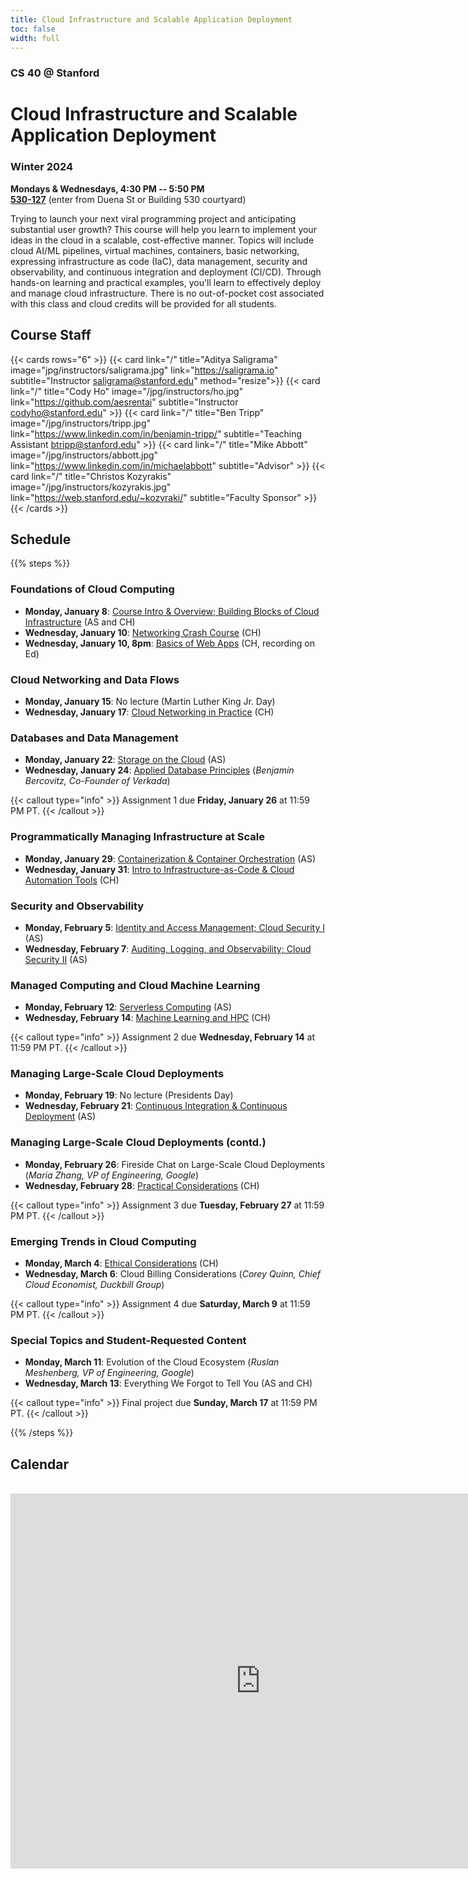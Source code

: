 ```yaml
---
title: Cloud Infrastructure and Scalable Application Deployment
toc: false
width: full
---
```


### CS 40 @ Stanford

# Cloud Infrastructure and Scalable Application Deployment

### Winter 2024

**Mondays & Wednesdays, 4:30 PM -- 5:50 PM** \
**[530-127](https://campus-map.stanford.edu/?srch=530-127)** (enter from Duena St or Building 530 courtyard)

Trying to launch your next viral programming project and anticipating substantial user growth? This course will help you learn to implement your ideas in the cloud in a scalable, cost-effective manner. Topics will include cloud AI/ML pipelines, virtual machines, containers, basic networking, expressing infrastructure as code (IaC), data management, security and observability, and continuous integration and deployment (CI/CD). Through hands-on learning and practical examples, you'll learn to effectively deploy and manage cloud infrastructure. There is no out-of-pocket cost associated with this class and cloud credits will be provided for all students.

## Course Staff

{{< cards rows="6" >}}
{{< card link="/" title="Aditya Saligrama" image="jpg/instructors/saligrama.jpg" link="https://saligrama.io" subtitle="Instructor&#10;saligrama@stanford.edu" method="resize">}}
{{< card link="/" title="Cody Ho" image="/jpg/instructors/ho.jpg" link="https://github.com/aesrentai" subtitle="Instructor&#10;codyho@stanford.edu" >}}
{{< card link="/" title="Ben Tripp" image="/jpg/instructors/tripp.jpg" link="https://www.linkedin.com/in/benjamin-tripp/" subtitle="Teaching Assistant&#10;btripp@stanford.edu" >}}
{{< card link="/" title="Mike Abbott" image="/jpg/instructors/abbott.jpg" link="https://www.linkedin.com/in/michaelabbott" subtitle="Advisor" >}}
{{< card link="/" title="Christos Kozyrakis" image="/jpg/instructors/kozyrakis.jpg" link="https://web.stanford.edu/~kozyraki/" subtitle="Faculty Sponsor" >}}
{{< /cards >}}

## Schedule

{{% steps %}}

### Foundations of Cloud Computing

- **Monday, January 8**: [Course Intro & Overview; Building Blocks of Cloud Infrastructure](/lectures/2024-01-08-intro.pdf) (AS and CH)
- **Wednesday, January 10**: [Networking Crash Course](/lectures/2024-01-10-networking-crash-course.pdf) (CH)
- **Wednesday, January 10, 8pm**: [Basics of Web Apps](/lectures/2024-01-10-webapp-basics.pdf) (CH, recording on Ed)

### Cloud Networking and Data Flows

- **Monday, January 15**: No lecture (Martin Luther King Jr. Day)
- **Wednesday, January 17**: [Cloud Networking in Practice](/lectures/2024-01-17-cloud-networking.pdf) (CH)

### Databases and Data Management

- **Monday, January 22**: [Storage on the Cloud](/lectures/2024-01-22-cloud-storage.pdf) (AS)
- **Wednesday, January 24**: [Applied Database Principles](/lectures/2024-01-24-applied-database-principles-guest.pdf) (_Benjamin Bercovitz, Co-Founder of Verkada_)

{{< callout type="info" >}}
Assignment 1 due **Friday, January 26** at 11:59 PM PT.
{{< /callout >}}

### Programmatically Managing Infrastructure at Scale

- **Monday, January 29**: [Containerization & Container Orchestration](/lectures/2024-01-29-containerization-and-container-orchestration.pdf) (AS)
- **Wednesday, January 31**: [Intro to Infrastructure-as-Code & Cloud Automation Tools](/lectures/2024-01-31-intro-to-iac.pdf) (CH)

### Security and Observability

- **Monday, February 5**: [Identity and Access Management; Cloud Security I](/lectures/2024-02-05-iam-cloud-security.pdf) (AS)
- **Wednesday, February 7**: [Auditing, Logging, and Observability; Cloud Security II](/lectures/2024-02-07-auditing-logging-observability.pdf) (AS)

### Managed Computing and Cloud Machine Learning

- **Monday, February 12**: [Serverless Computing](/lectures/2024-02-12-serverless-computing.pdf) (AS)
- **Wednesday, February 14**: [Machine Learning and HPC](/lectures/2024-02-14-machine-learning-and-hpc.pdf) (CH)

{{< callout type="info" >}}
Assignment 2 due **Wednesday, February 14** at 11:59 PM PT.
{{< /callout >}}

### Managing Large-Scale Cloud Deployments

- **Monday, February 19**: No lecture (Presidents Day)
- **Wednesday, February 21**: [Continuous Integration & Continuous Deployment](/lectures/2024-02-21-ci-cd.pdf) (AS)

### Managing Large-Scale Cloud Deployments (contd.)

- **Monday, February 26**: Fireside Chat on Large-Scale Cloud Deployments (_Maria Zhang, VP of Engineering, Google_)
- **Wednesday, February 28**: [Practical Considerations](/lectures/2024-02-28-practical-considerations.pdf) (CH)

{{< callout type="info" >}}
Assignment 3 due **Tuesday, February 27** at 11:59 PM PT.
{{< /callout >}}

### Emerging Trends in Cloud Computing

- **Monday, March 4**: [Ethical Considerations](/lectures/2024-03-04-ethical-considerations.pdf) (CH)
- **Wednesday, March 6**: Cloud Billing Considerations (_Corey Quinn, Chief Cloud Economist, Duckbill Group_)

{{< callout type="info" >}}
Assignment 4 due **Saturday, March 9** at 11:59 PM PT.
{{< /callout >}}

### Special Topics and Student-Requested Content

- **Monday, March 11**: Evolution of the Cloud Ecosystem (_Ruslan Meshenberg, VP of Engineering, Google_)
- **Wednesday, March 13**: Everything We Forgot to Tell You (AS and CH)

{{< callout type="info" >}}
Final project due **Sunday, March 17** at 11:59 PM PT.
{{< /callout >}}

{{% /steps %}}

## Calendar

<br>

<iframe src="https://calendar.google.com/calendar/embed?src=c_cb7da9d2c706e56401e8dd35408791296e9f0850df3cd3b882e4ed1c64862180%40group.calendar.google.com&ctz=America%2FLos_Angeles" style="border: 0" width="800" height="600" frameborder="0" scrolling="no"></iframe>
